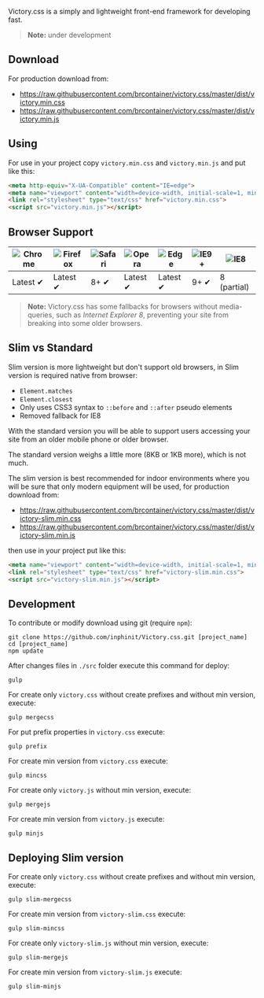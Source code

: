 Victory.css is a simply and lightweight front-end framework for developing fast.

> **Note:** under development

## Download

For production download from:

- https://raw.githubusercontent.com/brcontainer/victory.css/master/dist/victory.min.css
- https://raw.githubusercontent.com/brcontainer/victory.css/master/dist/victory.min.js

## Using

For use in your project copy `victory.min.css` and `victory.min.js` and put like this:

```html
<meta http-equiv="X-UA-Compatible" content="IE=edge">
<meta name="viewport" content="width=device-width, initial-scale=1, minimum-scale=1, maximum-scale=1, user-scalable=0">
<link rel="stylesheet" type="text/css" href="victory.min.css">
<script src="victory.min.js"></script>
```

## Browser Support

![Chrome][1] | ![Firefox][2] | ![Safari][3] | ![Opera][4] | ![Edge][5] | ![IE9+][6] | ![IE8][7]
--- | --- | --- | --- | --- | --- | ---
Latest ✔ | Latest ✔ | 8+ ✔ | Latest ✔ | Latest ✔ | 9+ ✔ | 8 (partial)

> **Note:** Victory.css has some fallbacks for browsers without media-queries, such as *Internet Explorer 8*, preventing your site from breaking into some older browsers.

## Slim vs Standard

Slim version is more lightweight but don't support old browsers, in Slim version is required native from browser:

- `Element.matches`
- `Element.closest`
- Only uses CSS3 syntax to `::before` and `::after` pseudo elements
- Removed fallback for IE8

With the standard version you will be able to support users accessing your site from an older mobile phone or older browser.

The standard version weighs a little more (8KB or 1KB more), which is not much.

The slim version is best recommended for indoor environments where you will be sure that only modern equipment will be used, for production download from:

- https://raw.githubusercontent.com/brcontainer/victory.css/master/dist/victory-slim.min.css
- https://raw.githubusercontent.com/brcontainer/victory.css/master/dist/victory-slim.min.js

then use in your project put like this:

```html
<meta name="viewport" content="width=device-width, initial-scale=1, minimum-scale=1, maximum-scale=1, user-scalable=0">
<link rel="stylesheet" type="text/css" href="victory-slim.min.css">
<script src="victory-slim.min.js"></script>
```

## Development

To contribute or modify download using git (require `npm`):

```
git clone https://github.com/inphinit/Victory.css.git [project_name]
cd [project_name]
npm update
```

After changes files in `./src` folder execute this command for deploy:

```
gulp
```

For create only `victory.css` without create prefixes and without min version, execute:

```
gulp mergecss
```

For put prefix properties in `victory.css` execute:

```
gulp prefix
```

For create min version from `victory.css` execute:

```
gulp mincss
```

For create only `victory.js` without min version, execute:

```
gulp mergejs
```

For create min version from `victory.js` execute:

```
gulp minjs
```

## Deploying Slim version

For create only `victory.css` without create prefixes and without min version, execute:

```
gulp slim-mergecss
```

For create min version from `victory-slim.css` execute:

```
gulp slim-mincss
```

For create only `victory-slim.js` without min version, execute:

```
gulp slim-mergejs
```

For create min version from `victory-slim.js` execute:

```
gulp slim-minjs
```

[1]: https://raw.github.com/alrra/browser-logos/master/src/chrome/chrome_48x48.png
[2]: https://raw.github.com/alrra/browser-logos/master/src/firefox/firefox_48x48.png
[3]: https://raw.github.com/alrra/browser-logos/master/src/safari/safari_48x48.png
[4]: https://raw.github.com/alrra/browser-logos/master/src/opera/opera_48x48.png
[5]: https://raw.github.com/alrra/browser-logos/master/src/edge/edge_48x48.png
[6]: https://raw.github.com/alrra/browser-logos/master/src/archive/internet-explorer_9-11/internet-explorer_9-11_48x48.png
[7]: https://raw.github.com/alrra/browser-logos/master/src/archive/internet-explorer_7-8/internet-explorer_7-8_48x48.png
